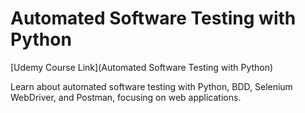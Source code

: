 # Automated Software Testing with Python

[Udemy Course Link](Automated Software Testing with Python)

Learn about automated software testing with Python, BDD, Selenium WebDriver, and Postman, focusing on web applications.

